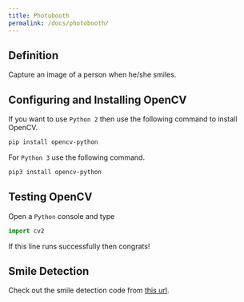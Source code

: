 ```yaml
---
title: Photobooth
permalink: /docs/photobooth/
---
```


## Definition 

Capture an image of a person when he/she smiles. 

## Configuring and Installing OpenCV


If you want to use `Python 2` then use the following command to install OpenCV.

```bash
pip install opencv-python
```

For `Python 3` use the following command. 

```bash
pip3 install opencv-python
```

## Testing OpenCV

Open a `Python` console and type 

```python
import cv2
```

If this line runs successfully then congrats! 

## Smile Detection 

Check out the smile detection code from [this url](https://github.com/manashmndl/FabLabRpiWorkshop2017/tree/codes/SmileDetection). 


